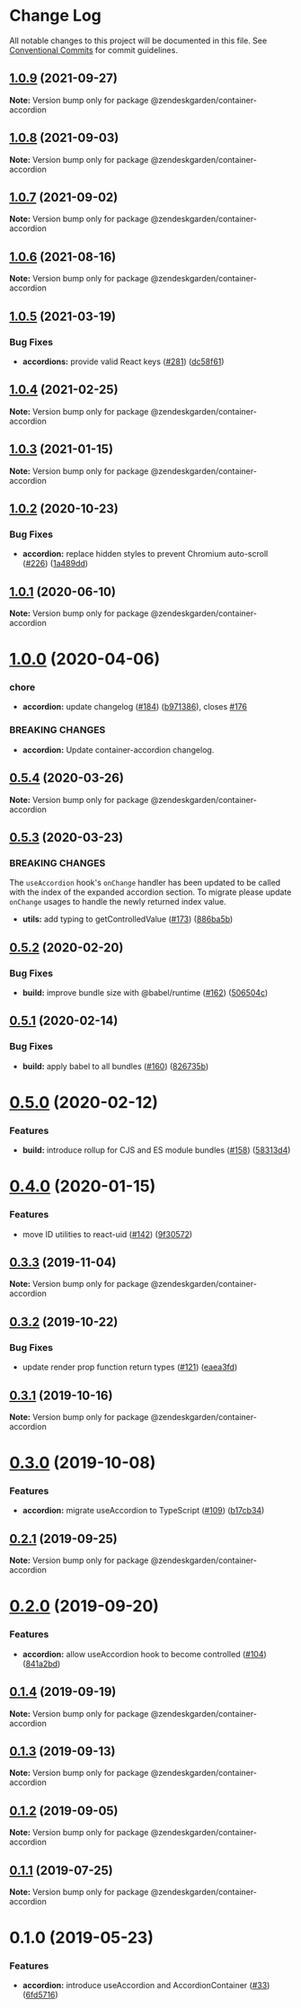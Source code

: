 # Change Log

All notable changes to this project will be documented in this file.
See [Conventional Commits](https://conventionalcommits.org) for commit guidelines.

## [1.0.9](https://github.com/zendeskgarden/react-containers/compare/@zendeskgarden/container-accordion@1.0.8...@zendeskgarden/container-accordion@1.0.9) (2021-09-27)

**Note:** Version bump only for package @zendeskgarden/container-accordion





## [1.0.8](https://github.com/zendeskgarden/react-containers/compare/@zendeskgarden/container-accordion@1.0.7...@zendeskgarden/container-accordion@1.0.8) (2021-09-03)

**Note:** Version bump only for package @zendeskgarden/container-accordion





## [1.0.7](https://github.com/zendeskgarden/react-containers/compare/@zendeskgarden/container-accordion@1.0.6...@zendeskgarden/container-accordion@1.0.7) (2021-09-02)

**Note:** Version bump only for package @zendeskgarden/container-accordion





## [1.0.6](https://github.com/zendeskgarden/react-containers/compare/@zendeskgarden/container-accordion@1.0.5...@zendeskgarden/container-accordion@1.0.6) (2021-08-16)

**Note:** Version bump only for package @zendeskgarden/container-accordion





## [1.0.5](https://github.com/zendeskgarden/react-containers/compare/@zendeskgarden/container-accordion@1.0.4...@zendeskgarden/container-accordion@1.0.5) (2021-03-19)


### Bug Fixes

* **accordions:** provide valid React keys ([#281](https://github.com/zendeskgarden/react-containers/issues/281)) ([dc58f61](https://github.com/zendeskgarden/react-containers/commit/dc58f6199dccfa63911e4b9971ffc0eb9e42c4e3))





## [1.0.4](https://github.com/zendeskgarden/react-containers/compare/@zendeskgarden/container-accordion@1.0.3...@zendeskgarden/container-accordion@1.0.4) (2021-02-25)

**Note:** Version bump only for package @zendeskgarden/container-accordion





## [1.0.3](https://github.com/zendeskgarden/react-containers/compare/@zendeskgarden/container-accordion@1.0.2...@zendeskgarden/container-accordion@1.0.3) (2021-01-15)

**Note:** Version bump only for package @zendeskgarden/container-accordion





## [1.0.2](https://github.com/zendeskgarden/react-containers/compare/@zendeskgarden/container-accordion@1.0.1...@zendeskgarden/container-accordion@1.0.2) (2020-10-23)


### Bug Fixes

* **accordion:** replace hidden styles to prevent Chromium auto-scroll ([#226](https://github.com/zendeskgarden/react-containers/issues/226)) ([1a489dd](https://github.com/zendeskgarden/react-containers/commit/1a489dda8ec260f314c79b0ba7676597c0114c6b))





## [1.0.1](https://github.com/zendeskgarden/react-containers/compare/@zendeskgarden/container-accordion@1.0.0...@zendeskgarden/container-accordion@1.0.1) (2020-06-10)

**Note:** Version bump only for package @zendeskgarden/container-accordion





# [1.0.0](https://github.com/zendeskgarden/react-containers/compare/@zendeskgarden/container-accordion@0.5.4...@zendeskgarden/container-accordion@1.0.0) (2020-04-06)


### chore

* **accordion:** update changelog ([#184](https://github.com/zendeskgarden/react-containers/issues/184)) ([b971386](https://github.com/zendeskgarden/react-containers/commit/b971386daca9115bc0bebbd97ef62977e8d3547c)), closes [#176](https://github.com/zendeskgarden/react-containers/issues/176)


### BREAKING CHANGES

* **accordion:** Update container-accordion changelog.





## [0.5.4](https://github.com/zendeskgarden/react-containers/compare/@zendeskgarden/container-accordion@0.5.3...@zendeskgarden/container-accordion@0.5.4) (2020-03-26)

**Note:** Version bump only for package @zendeskgarden/container-accordion





## [0.5.3](https://github.com/zendeskgarden/react-containers/compare/@zendeskgarden/container-accordion@0.5.2...@zendeskgarden/container-accordion@0.5.3) (2020-03-23)


### BREAKING CHANGES

The `useAccordion` hook's `onChange` handler has been updated to be called with the index of the expanded accordion section. To migrate please update `onChange` usages to handle the newly returned index value.

* **utils:** add typing to getControlledValue ([#173](https://github.com/zendeskgarden/react-containers/issues/173)) ([886ba5b](https://github.com/zendeskgarden/react-containers/commit/886ba5b6bd595c8946ec1fc6e5c2f8ec7e8ac3eb))





## [0.5.2](https://github.com/zendeskgarden/react-containers/compare/@zendeskgarden/container-accordion@0.5.1...@zendeskgarden/container-accordion@0.5.2) (2020-02-20)


### Bug Fixes

* **build:** improve bundle size with @babel/runtime ([#162](https://github.com/zendeskgarden/react-containers/issues/162)) ([506504c](https://github.com/zendeskgarden/react-containers/commit/506504c840795f34e420b016b94cef10440a30cb))





## [0.5.1](https://github.com/zendeskgarden/react-containers/compare/@zendeskgarden/container-accordion@0.5.0...@zendeskgarden/container-accordion@0.5.1) (2020-02-14)


### Bug Fixes

* **build:** apply babel to all bundles ([#160](https://github.com/zendeskgarden/react-containers/issues/160)) ([826735b](https://github.com/zendeskgarden/react-containers/commit/826735bba881d5247b423ffb61cf9643c6599d16))





# [0.5.0](https://github.com/zendeskgarden/react-containers/compare/@zendeskgarden/container-accordion@0.4.0...@zendeskgarden/container-accordion@0.5.0) (2020-02-12)


### Features

* **build:** introduce rollup for CJS and ES module bundles ([#158](https://github.com/zendeskgarden/react-containers/issues/158)) ([58313d4](https://github.com/zendeskgarden/react-containers/commit/58313d486e3bfa023e2c9d090149d7ec358d0cd0))





# [0.4.0](https://github.com/zendeskgarden/react-containers/compare/@zendeskgarden/container-accordion@0.3.3...@zendeskgarden/container-accordion@0.4.0) (2020-01-15)


### Features

* move ID utilities to react-uid ([#142](https://github.com/zendeskgarden/react-containers/issues/142)) ([9f30572](https://github.com/zendeskgarden/react-containers/commit/9f3057202c94ca497b11b6f05ef649c87d5a5716))





## [0.3.3](https://github.com/zendeskgarden/react-containers/compare/@zendeskgarden/container-accordion@0.3.2...@zendeskgarden/container-accordion@0.3.3) (2019-11-04)

**Note:** Version bump only for package @zendeskgarden/container-accordion





## [0.3.2](https://github.com/zendeskgarden/react-containers/compare/@zendeskgarden/container-accordion@0.3.1...@zendeskgarden/container-accordion@0.3.2) (2019-10-22)


### Bug Fixes

* update render prop function return types ([#121](https://github.com/zendeskgarden/react-containers/issues/121)) ([eaea3fd](https://github.com/zendeskgarden/react-containers/commit/eaea3fd61a16085ef480ddbd2d67aa377738db36))





## [0.3.1](https://github.com/zendeskgarden/react-containers/compare/@zendeskgarden/container-accordion@0.3.0...@zendeskgarden/container-accordion@0.3.1) (2019-10-16)

**Note:** Version bump only for package @zendeskgarden/container-accordion





# [0.3.0](https://github.com/zendeskgarden/react-containers/compare/@zendeskgarden/container-accordion@0.2.1...@zendeskgarden/container-accordion@0.3.0) (2019-10-08)


### Features

* **accordion:** migrate useAccordion to TypeScript ([#109](https://github.com/zendeskgarden/react-containers/issues/109)) ([b17cb34](https://github.com/zendeskgarden/react-containers/commit/b17cb34))





## [0.2.1](https://github.com/zendeskgarden/react-containers/compare/@zendeskgarden/container-accordion@0.2.0...@zendeskgarden/container-accordion@0.2.1) (2019-09-25)

**Note:** Version bump only for package @zendeskgarden/container-accordion





# [0.2.0](https://github.com/zendeskgarden/react-containers/compare/@zendeskgarden/container-accordion@0.1.4...@zendeskgarden/container-accordion@0.2.0) (2019-09-20)


### Features

* **accordion:** allow useAccordion hook to become controlled ([#104](https://github.com/zendeskgarden/react-containers/issues/104)) ([841a2bd](https://github.com/zendeskgarden/react-containers/commit/841a2bd))





## [0.1.4](https://github.com/zendeskgarden/react-containers/compare/@zendeskgarden/container-accordion@0.1.3...@zendeskgarden/container-accordion@0.1.4) (2019-09-19)

**Note:** Version bump only for package @zendeskgarden/container-accordion





## [0.1.3](https://github.com/zendeskgarden/react-containers/compare/@zendeskgarden/container-accordion@0.1.2...@zendeskgarden/container-accordion@0.1.3) (2019-09-13)

**Note:** Version bump only for package @zendeskgarden/container-accordion





## [0.1.2](https://github.com/zendeskgarden/react-containers/compare/@zendeskgarden/container-accordion@0.1.1...@zendeskgarden/container-accordion@0.1.2) (2019-09-05)

**Note:** Version bump only for package @zendeskgarden/container-accordion





## [0.1.1](https://github.com/zendeskgarden/react-containers/compare/@zendeskgarden/container-accordion@0.1.0...@zendeskgarden/container-accordion@0.1.1) (2019-07-25)

**Note:** Version bump only for package @zendeskgarden/container-accordion





# 0.1.0 (2019-05-23)


### Features

* **accordion:** introduce useAccordion and AccordionContainer ([#33](https://github.com/zendeskgarden/react-containers/issues/33)) ([6fd5716](https://github.com/zendeskgarden/react-containers/commit/6fd5716))

